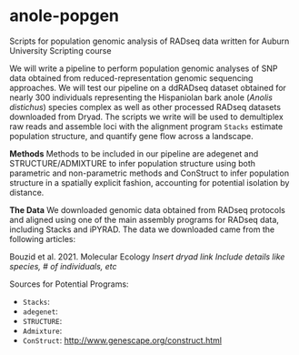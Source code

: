# anole-popgen
Scripts for population genomic analysis of RADseq data written for Auburn University Scripting course

We will write a pipeline to perform population genomic analyses of SNP data obtained from reduced-representation genomic sequencing approaches. We will test our pipeline on a ddRADseq dataset obtained for nearly 300 individuals representing the Hispaniolan bark anole (*Anolis distichus*) species complex as well as other processed RADseq datasets downloaded from Dryad. The scripts we write will be used to demultiplex raw reads and assemble loci with the alignment program `Stacks` estimate population structure, and quantify gene flow across a landscape.

**Methods**
Methods to be included in our pipeline are adegenet and STRUCTURE/ADMIXTURE to infer population structure using both parametric and non-parametric methods and ConStruct to infer population structure in a spatially explicit fashion, accounting for potential isolation by distance.

**The Data**
We downloaded genomic data obtained from RADseq protocols and aligned using one of the main assembly programs for RADseq data, including Stacks and iPYRAD. 
The data we downloaded came from the following articles:

Bouzid et al. 2021. Molecular Ecology
*Insert dryad link*
*Include details like species, # of individuals, etc*


Sources for Potential Programs:
- `Stacks`:
- `adegenet`:
- `STRUCTURE`:
- `Admixture`:
- `ConStruct`: http://www.genescape.org/construct.html
